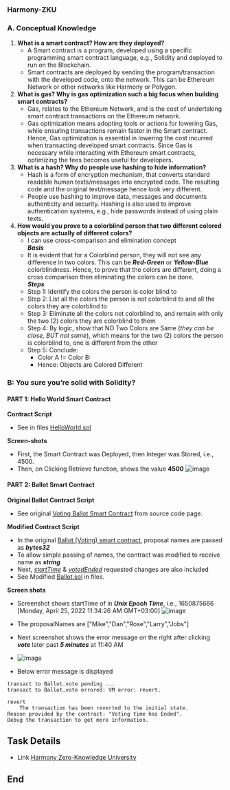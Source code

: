 ### Harmony-ZKU
### A. Conceptual Knowledge
1. **What is a smart contract? How are they deployed?**
   - A Smart contract is a program, developed using a specific programming smart contract language, e.g., Solidity and deployed to run on the Blockchain.
   - Smart contracts are deployed by sending the program/transaction with the developed code, onto the network. This can be Ethereum Network or other networks like Harmony or Polygon.    
2. **What is gas? Why is gas optimization such a big focus when building smart contracts?**
   - Gas, relates to the Ethereum Network, and is the cost of undertaking smart contract transactions on the Ethereum network.
   - Gas optimization means adopting tools or actions for lowering Gas, while ensuring transactions remain faster in the Smart contract. Hence, Gas optimization is essential in lowering the cost incurred when transacting developed smart contracts. Since Gas is necessary while interacting with Ethereum smart contracts, optimizing the fees becomes useful for developers.
3. **What is a hash? Why do people use hashing to hide information?**
   - Hash is a form of encryption mechanism, that converts standard readable human texts/messages into encrypted code. The resulting code and the original text/message hence look very different.
   - People use hashing to improve data, messages and documents authenticity and security. Hashing is also used to improve authentication systems, e.g., hide passwords instead of using plain texts.
4. **How would you prove to a colorblind person that two different colored objects are actually of different colors?**
   - I can use cross-comparison and elimination concept   
   ***Basis***
   - It is evident that for a Colorblind person, they will not see any difference in two colors. This can be ***Red-Green*** or ***Yellow-Blue*** colorblindness. Hence, to prove that the colors are different, doing a cross comparison then eliminating the colors can be done.  
  ***Steps***
   - Step 1: Identify the colors the person is color blind to
   - Step 2: List all the colors the person is not colorblind to and all the colors they are colorblind to
   - Step 3: Eliminate all the colors not colorblind to, and remain with only the two (2) colors they are colorblind to them
   - Step 4: By logic, show that NO Two Colors are Same (*they can be close, BUT not same*), which means for the two (2) colors the person is colorblind to, one is different from the other
   - Step 5: Conclude: 
       - Color A != Color B:
       - Hence: Objects are Colored Different

### B: You sure you’re solid with Solidity?
#### PART 1: Hello World Smart Contract
**Contract Script**
- See in files [HelloWorld.sol](https://github.com/danny-votez/Harmony-ZKU/blob/main/HelloWorld.sol)


**Screen-shots**
- First, the Smart Contract was Deployed, then Integer was Stored, i.e., 4500.
- Then, on Clicking Retrieve function, shows the value **4500**
![image](https://user-images.githubusercontent.com/77758884/164218116-9e157d2a-956f-4fda-8e4c-5a7241fde5a9.png)

#### PART 2: Ballot Smart Contract
**Original Ballot Contract Script**
- See original [Voting Ballot Smart Contract](https://docs.soliditylang.org/en/v0.4.24/solidity-by-example.html) from source code page.

**Modified Contract Script**
- In the original [Ballot (Voting) smart contract](https://docs.soliditylang.org/en/v0.4.24/solidity-by-example.html), proposal names are passed as ***bytes32***
- To allow simple passing of names, the contract was modified to receive name as ***string***
- Next, [*startTime*]() & [*votedEnded*]() requested changes are also included
- See Modified [Ballot.sol](https://github.com/danny-votez/Harmony-ZKU/blob/main/Ballot.sol) in files.

**Screen shots**
- Screenshot shows startTime of in ***Unix Epoch Time***, i.e., 1650875666 [Monday, April 25, 2022 11:34:26 AM GMT+03:00]
![image](https://user-images.githubusercontent.com/77758884/165052235-03fef919-5627-4ba8-b233-65678c59ac44.png)
- The proposalNames are ["Mike","Dan","Rose","Larry","Jobs"]

- Next screenshot shows the error message on the right after clicking ***vote*** later past ***5 minutes*** at 11:40 AM
- ![image](https://user-images.githubusercontent.com/77758884/165052995-0628d98d-8f43-4ebc-af68-0df15a584f67.png)

- Below error message is displayed
```solidity
transact to Ballot.vote pending ... 
transact to Ballot.vote errored: VM error: revert.

revert
	The transaction has been reverted to the initial state.
Reason provided by the contract: "Voting time has Ended".
Debug the transaction to get more information.
```
## Task Details 
- Link [Harmony Zero-Knowledge University](https://www.harmonyzku.one/)

## End
